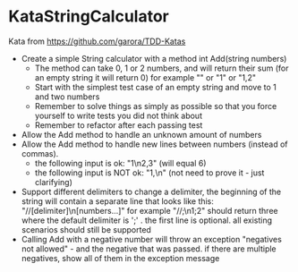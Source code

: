 KataStringCalculator
====================

Kata from https://github.com/garora/TDD-Katas

- Create a simple String calculator with a method int Add(string numbers)
    - The method can take 0, 1 or 2 numbers, and will return their sum (for an empty string it will
      return 0) for example "" or "1" or "1,2"
    - Start with the simplest test case of an empty string and move to 1 and two numbers
    - Remember to solve things as simply as possible so that you force yourself to write tests you did
      not think about
    - Remember to refactor after each passing test
- Allow the Add method to handle an unknown amount of numbers
- Allow the Add method to handle new lines between numbers (instead of commas).
    - the following input is ok:  "1\n2,3"  (will equal 6)
    - the following input is NOT ok:  "1,\n" (not need to prove it - just clarifying)
- Support different delimiters
        to change a delimiter, the beginning of the string will contain a separate line that looks like this:   
        "//[delimiter]\n[numbers...]" for example "//;\n1;2" should return three where the default delimiter is ';' .
        the first line is optional. all existing scenarios should still be supported
- Calling Add with a negative number will throw an exception "negatives not allowed" - and the negative that was passed.
  if there are multiple negatives, show all of them in the exception message 
